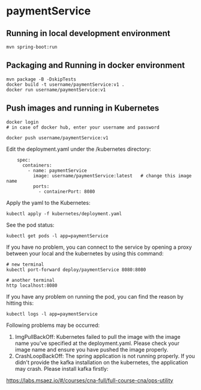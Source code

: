 # paymentService

## Running in local development environment

```
mvn spring-boot:run
```

## Packaging and Running in docker environment

```
mvn package -B -DskipTests
docker build -t username/paymentService:v1 .
docker run username/paymentService:v1
```

## Push images and running in Kubernetes

```
docker login 
# in case of docker hub, enter your username and password

docker push username/paymentService:v1
```

Edit the deployment.yaml under the /kubernetes directory:
```
    spec:
      containers:
        - name: paymentService
          image: username/paymentService:latest   # change this image name
          ports:
            - containerPort: 8080

```

Apply the yaml to the Kubernetes:
```
kubectl apply -f kubernetes/deployment.yaml
```

See the pod status:
```
kubectl get pods -l app=paymentService
```

If you have no problem, you can connect to the service by opening a proxy between your local and the kubernetes by using this command:
```
# new terminal
kubectl port-forward deploy/paymentService 8080:8080

# another terminal
http localhost:8080
```

If you have any problem on running the pod, you can find the reason by hitting this:
```
kubectl logs -l app=paymentService
```

Following problems may be occurred:

1. ImgPullBackOff:  Kubernetes failed to pull the image with the image name you've specified at the deployment.yaml. Please check your image name and ensure you have pushed the image properly.
1. CrashLoopBackOff: The spring application is not running properly. If you didn't provide the kafka installation on the kubernetes, the application may crash. Please install kafka firstly:

https://labs.msaez.io/#/courses/cna-full/full-course-cna/ops-utility

